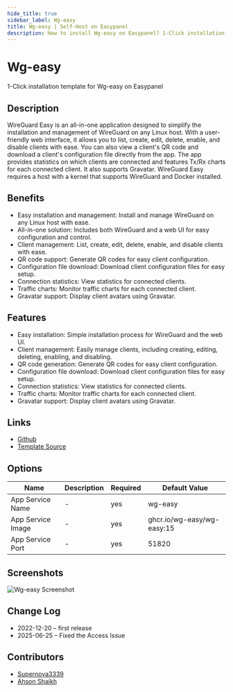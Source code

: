 ```yaml
---
hide_title: true
sidebar_label: Wg-easy
title: Wg-easy | Self-Host on Easypanel
description: How to install Wg-easy on Easypanel? 1-Click installation template for Wg-easy on Easypanel
---
```


<!-- generated -->

# Wg-easy

1-Click installation template for Wg-easy on Easypanel

## Description

WireGuard Easy is an all-in-one application designed to simplify the installation and management of WireGuard on any Linux host. With a user-friendly web interface, it allows you to list, create, edit, delete, enable, and disable clients with ease. You can also view a client&#39;s QR code and download a client&#39;s configuration file directly from the app. The app provides statistics on which clients are connected and features Tx/Rx charts for each connected client. It also supports Gravatar. WireGuard Easy requires a host with a kernel that supports WireGuard and Docker installed.

## Benefits

- Easy installation and management: Install and manage WireGuard on any Linux host with ease.
- All-in-one solution: Includes both WireGuard and a web UI for easy configuration and control.
- Client management: List, create, edit, delete, enable, and disable clients with ease.
- QR code support: Generate QR codes for easy client configuration.
- Configuration file download: Download client configuration files for easy setup.
- Connection statistics: View statistics for connected clients.
- Traffic charts: Monitor traffic charts for each connected client.
- Gravatar support: Display client avatars using Gravatar.

## Features

- Easy installation: Simple installation process for WireGuard and the web UI.
- Client management: Easily manage clients, including creating, editing, deleting, enabling, and disabling.
- QR code generation: Generate QR codes for easy client configuration.
- Configuration file download: Download client configuration files for easy setup.
- Connection statistics: View statistics for connected clients.
- Traffic charts: Monitor traffic charts for each connected client.
- Gravatar support: Display client avatars using Gravatar.

## Links

- [Github](https://github.com/wg-easy/wg-easy)
- [Template Source](https://github.com/easypanel-io/templates/tree/main/templates/wg-easy)

## Options

Name | Description | Required | Default Value
-|-|-|-
App Service Name | - | yes | wg-easy
App Service Image | - | yes | ghcr.io/wg-easy/wg-easy:15
App Service Port | - | yes | 51820

## Screenshots

![Wg-easy Screenshot](./assets/screenshot.png)

## Change Log

- 2022-12-20 – first release
- 2025-06-25 – Fixed the Access Issue

## Contributors

- [Supernova3339](https://github.com/Supernova3339)
- [Ahson Shaikh](https://github.com/Ahson-Shaikh)
